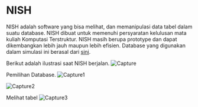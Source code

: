 # NISH

NISH adalah software yang bisa melihat, dan memanipulasi data tabel dalam suatu database. NISH dibuat untuk memenuhi persyaratan kelulusan mata kuliah Komputasi Terstruktur. NISH masih berupa prototype dan dapat dikembangkan lebih jauh maupun lebih efisien. Database yang digunakan dalam simulasi ini berasal dari [sini](https://www.sqlitetutorial.net/wp-content/uploads/2018/03/chinook.zip).

Berikut adalah ilustrasi saat NISH berjalan.
![Capture](https://user-images.githubusercontent.com/59560438/72203328-f6e58180-349c-11ea-8e51-f0b8d3114aa5.PNG)

Pemilihan Database.
![Capture1](https://user-images.githubusercontent.com/59560438/72203339-3b711d00-349d-11ea-8092-dcbe4c590c44.PNG)

![Capture2](https://user-images.githubusercontent.com/59560438/72203712-c3592600-34a1-11ea-9de2-ab62f2d3c95e.PNG)

Melihat tabel
![Capture3](https://user-images.githubusercontent.com/59560438/72203723-ee437a00-34a1-11ea-97b4-2cceb8789945.PNG)
